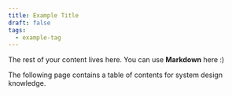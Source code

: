 ```yaml
---
title: Example Title
draft: false
tags:
  - example-tag
---
```


The rest of your content lives here. You can use **Markdown** here :)

The following page contains a table of contents for system design knowledge.
